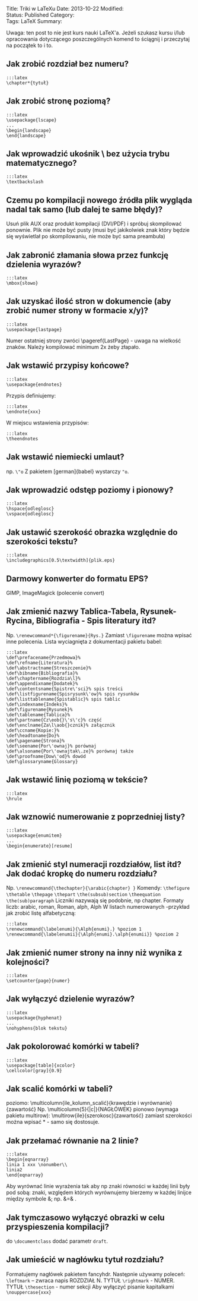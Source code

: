 Title:      Triki w LaTeXu
Date:       2013-10-22 
Modified:   
Status:     Published
Category:   
Tags:       LaTeX
Summary: 


Uwaga: ten post to nie jest kurs nauki LaTeX'a. Jeżeli szukasz kursu i/lub opracowania dotyczącego poszczególnych komend to ściągnij i przeczytaj na początek to i to.

## Jak zrobić rozdział bez numeru?

    :::latex
    \chapter*{tytuł}
    

## Jak zrobić stronę poziomą?

    :::latex
    \usepackage{lscape}
    ...
    \begin{landscape}
    \end{landscape}
    

## Jak wprowadzić ukośnik \ bez użycia trybu matematycznego?

    :::latex
    \textbackslash
    

## Czemu po kompilacji nowego źródła plik wygląda nadal tak samo (lub dalej te same błędy)?

Usuń plik AUX oraz produkt kompilacji (DVI/PDF) i spróbuj skompilować ponownie. Plik nie może być pusty (musi być jakikolwiek znak który będzie się wyświetlał po skompilowaniu, nie może być sama preambuła)

## Jak zabronić złamania słowa przez funkcję dzielenia wyrazów?

    :::latex
    \mbox{słowo}
    

## Jak uzyskać ilość stron w dokumencie (aby zrobić numer strony w formacie x/y)?

    :::latex
    \usepackage{lastpage}
    

Numer ostatniej strony zwróci \pageref{LastPage} - uwaga na wielkość znaków. Należy kompilować minimum 2x żeby złapało.

## Jak wstawić przypisy końcowe?

    :::latex
    \usepackage{endnotes}
    

Przypis definiujemy:

    :::latex
    \endnote{xxx}
    

W miejscu wstawienia przypisów:

    :::latex
    \theendnotes
    

## Jak wstawić niemiecki umlaut?

np. `\"o` Z pakietem [german]{babel} wystarczy `"o`.

## Jak wprowadzić odstęp poziomy i pionowy?

    :::latex
    \hspace{odleglosc}
    \vspace{odleglosc}
    

## Jak ustawić szerokość obrazka względnie do szerokości tekstu?

    :::latex
    \includegraphics[0.5\textwidth]{plik.eps}
    

## Darmowy konwerter do formatu EPS?

GIMP, ImageMagick (polecenie convert)

## Jak zmienić nazwy Tablica-Tabela, Rysunek-Rycina, Bibliografia - Spis literatury itd?

Np. `\renewcommand*{\figurename}{Rys.}` Zamiast `\figurename` można wpisać inne polecenia. Lista wyciagnięta z dokumentacji pakietu babel:

    :::latex
    \def\prefacename{Przedmowa}%
    \def\refname{Literatura}%
    \def\abstractname{Streszczenie}%
    \def\bibname{Bibliografia}%
    \def\chaptername{Rozdzia\l}%
    \def\appendixname{Dodatek}%
    \def\contentsname{Spistre\'sci}% spis treści
    \def\listfigurename{Spisrysunk\'ow}% spis rysunków
    \def\listtablename{Spistablic}% spis tablic
    \def\indexname{Indeks}%
    \def\figurename{Rysunek}%
    \def\tablename{Tablica}%
    \def\partname{Cz\eob{}\'s\'c}% część
    \def\enclname{Za\l\aob{}cznik}% załącznik
    \def\ccname{Kopie:}%
    \def\headtoname{Do}%
    \def\pagename{Strona}%
    \def\seename{Por\'ownaj}% porównaj
    \def\alsoname{Por\'ownajtak\.ze}% porównaj także
    \def\proofname{Dow\'od}% dowód
    \def\glossaryname{Glossary}
    

## Jak wstawić linię poziomą w tekście?

    :::latex
    \hrule
    

## Jak wznowić numerowanie z poprzedniej listy?

    :::latex
    \usepackage{enumitem}
    ...
    \begin{enumerate}[resume]
    

## Jak zmienić styl numeracji rozdziałów, list itd? Jak dodać kropkę do numeru rozdziału?

Np. `\renewcommand{\thechapter}{\arabic{chapter} }` Komendy: `\thefigure` `\thetable` `\thepage` `\thepart` `\the(subsub)section` `\theequation` `\the(sub)paragraph` Liczniki nazywają się podobnie, np chapter. Formaty liczb: arabic, roman, Roman, alph, Alph W listach numerowanych -przykład jak zrobić listę alfabetyczną:

    :::latex
    \renewcommand{\labelenumi}{\Alph{enumi}.} %poziom 1
    \renewcommand{\labelenumii}{\Alph{enumi}.\alph{enumii}} %poziom 2
    

## Jak zmienić numer strony na inny niż wynika z kolejności?

    :::latex
    \setcounter{page}{numer}
    

## Jak wyłączyć dzielenie wyrazów?

    :::latex
    \usepackage{hyphenat}
    ...
    \nohyphens{blok tekstu}
    

## Jak pokolorować komórki w tabeli?

    :::latex
    \usepackage[table]{xcolor}
    \cellcolor[gray]{0.9}
    

## Jak scalić komórki w tabeli?

poziomo: \multicolumn{ile_kolumn_scalić}{krawędzie i wyrównanie}{zawartość} Np. \multicolumn{5}{|c|}{NAGŁÓWEK} pionowo (wymaga pakietu multirow): \multirow{ile}{szerokosc}{zawartość} zamiast szerokości można wpisać * - samo się dostosuje.

## Jak przełamać równanie na 2 linie?

    :::latex
    \begin{eqnarray}
    linia 1 xxx \nonumber\\
    linia2
    \end{eqnarray}
    

Aby wyrównać linie wyrażenia tak aby np znaki równości w każdej linii były pod sobą: znaki, względem których wyrównujemy bierzemy w każdej linijce między symbole &; np. &=& .

## Jak tymczasowo wyłączyć obrazki w celu przyspieszenia kompilacji?

do `\documentclass` dodać parametr `draft`.

## Jak umieścić w nagłówku tytuł rozdziału?

Formatujemy nagłówek pakietem fancyhdr. Następnie używamy poleceń: `\leftmark` – zwraca napis ROZDZIAŁ N. TYTUŁ `\rightmark` - NUMER. TYTUŁ `\thesection` - numer sekcji Aby wyłączyć pisanie kapitalkami `\nouppercase{xxx}`

